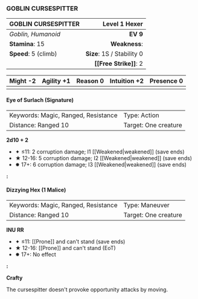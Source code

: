 ### GOBLIN CURSESPITTER

| GOBLIN CURSESPITTER  |          **Level 1 Hexer** |
| :------------------- | -------------------------: |
| *Goblin, Humanoid*   |                   **EV 9** |
| **Stamina**: 15      |              **Weakness**: |
| **Speed**: 5 (climb) | **Size**: 1S / Stability 0 |
|                      |     **[[Free Strike]]**: 2 |

| **Might** -2 | **Agility** +1 | **Reason** 0 | **Intuition** +2 | **Presence** 0 |
| ------------ | -------------- | ------------ | ---------------- | -------------- |
|              |                |              |                  |                |

#### Eye of Surlach (Signature)

|                                     |                      |
| :---------------------------------- | :------------------- |
| Keywords: Magic, Ranged, Resistance | Type: Action         |
| Distance: Ranged 10                 | Target: One creature |

**2d10 + 2**

- ✦ ≤11: 2 corruption damage; I1 [[Weakened|weakened]] (save ends)
- ★ 12-16: 5 corruption damage; I2 [[Weakened|weakened]] (save ends)
- ✸ 17+: 6 corruption damage; I3 [[Weakened|weakened]] (save ends)

**:**

#### Dizzying Hex (1 Malice)

|                                     |                      |
| :---------------------------------- | :------------------- |
| Keywords: Magic, Ranged, Resistance | Type: Maneuver       |
| Distance: Ranged 10                 | Target: One creature |

**INU RR**

- ✦ ≤11: [[Prone]] and can't stand (save ends)
- ★ 12-16: [[Prone]] and can't stand (EoT)
- ✸ 17+: No effect

**:**

**Crafty**

The cursespitter doesn't provoke opportunity attacks by moving.

